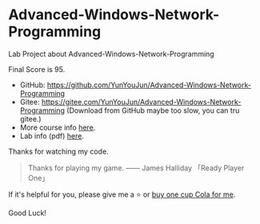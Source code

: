 # Advanced-Windows-Network-Programming

Lab Project about Advanced-Windows-Network-Programming

Final Score is 95.

- GitHub: <https://github.com/YunYouJun/Advanced-Windows-Network-Programming>
- Gitee: <https://gitee.com/YunYouJun/Advanced-Windows-Network-Programming> (Download from GitHub maybe too slow, you can tru gitee.)
- More course info [here](https://www.yuque.com/docs/share/6bd74b45-db62-4263-b5a9-66de0df119e2?#).
- Lab info (pdf) [here](https://www.yuque.com/docs/share/2dea520d-e5c9-4b47-9d21-1a24c7d3a4e4).

Thanks for watching my code.

> Thanks for playing my game. —— James Halliday 「Ready Player One」

If it's helpful for you, please give me a ⭐ or [buy one cup Cola for me](https://github.com/YunYouJun/yunyoujun.github.io/issues/96).

Good Luck!
